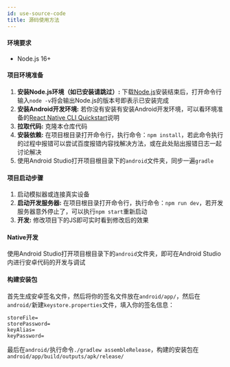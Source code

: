 ```yaml
---
id: use-source-code
title: 源码使用方法
---
```


#### 环境要求

- Node.js 16+

#### 项目环境准备

1. **安装Node.js环境（如已安装请跳过）:** 下载[Node.js](https://nodejs.org/en/)安装结束后，打开命令行输入`node -v`将会输出Node.js的版本号即表示已安装完成
2. **安装Android开发环境:** 若你没有安装有安装Android开发环境，可以看环境准备的[React Native CLI Quickstart](https://reactnative.dev/docs/environment-setup)说明
3. **拉取代码:** 克隆本仓库代码
4. **安装依赖:** 在项目根目录打开命令行，执行命令：`npm install`，若此命令执行的过程中报错可以尝试百度报错内容找解决方法，或在此处贴出报错日志一起讨论解决
5. 使用Android Studio打开项目根目录下的`android`文件夹，同步一遍`gradle`

#### 项目启动步骤

1. 启动模拟器或连接真实设备
2. **启动开发服务器:** 在项目根目录打开命令行，执行命令：`npm run dev`，若开发服务器意外停止了，可以执行`npm start`重新启动
3. **开发:** 修改项目下的JS即可实时看到修改后的效果

#### Native开发

使用Android Studio打开项目根目录下的`android`文件夹，即可在Android Studio内进行安卓代码的开发与调试

#### 构建安装包

首先生成安卓签名文件，然后将你的签名文件放在`android/app/`，然后在`android/`新建`keystore.properties`文件，填入你的签名信息：

```properties
storeFile=
storePassword=
keyAlias=
keyPassword=
```

最后在`android/`执行命令`./gradlew assembleRelease`，构建的安装包在`android/app/build/outputs/apk/release/`

